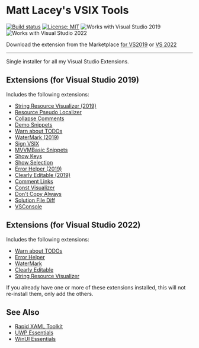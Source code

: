 # Matt Lacey's VSIX Tools

[![Build status](https://ci.appveyor.com/api/projects/status/g4i1tq4i3m00l0jh?svg=true)](https://ci.appveyor.com/project/mrlacey/vsixtools)
[![License: MIT](https://img.shields.io/badge/License-MIT-green.svg)](LICENSE)
![Works with Visual Studio 2019](https://img.shields.io/static/v1.svg?label=VS&message=2019&color=A853C7)
![Works with Visual Studio 2022](https://img.shields.io/static/v1.svg?label=VS&message=2022&color=A853C7)

Download the extension from the Marketplace [for VS2019](https://marketplace.visualstudio.com/items?itemName=MattLaceyLtd.VsixTools) or [VS 2022](https://marketplace.visualstudio.com/items?itemName=MattLaceyLtd.VsixTools2022)

------------------------

Single installer for all my Visual Studio Extensions.

## Extensions (for Visual Studio 2019)

Includes the following extensions:

- [String Resource Visualizer (2019)](https://marketplace.visualstudio.com/items?itemName=MattLaceyLtd.StringResourceVisualizer2019)
- [Resource Pseudo Localizer](https://marketplace.visualstudio.com/items?itemName=MattLaceyLtd.ResourcePseudoLocalizer)
- [Collapse Comments](https://marketplace.visualstudio.com/items?itemName=MattLaceyLtd.CollapseComments)
- [Demo Snippets](https://marketplace.visualstudio.com/items?itemName=MattLaceyLtd.DemoSnippets)
- [Warn about TODOs](https://marketplace.visualstudio.com/items?itemName=MattLaceyLtd.WarnAboutTODOs)
- [WaterMark (2019)](https://marketplace.visualstudio.com/items?itemName=MattLaceyLtd.VSWaterMark2019)
- [Sign VSIX](https://marketplace.visualstudio.com/items?itemName=MattLaceyLtd.SignVsix)
- [MVVMBasic Snippets](https://marketplace.visualstudio.com/items?itemName=MattLaceyLtd.MvvmBasicSnippets)
- [Show Keys](https://marketplace.visualstudio.com/items?itemName=MattLaceyLtd.ShowKeys)
- [Show Selection](https://marketplace.visualstudio.com/items?itemName=MattLaceyLtd.ShowSelection)
- [Error Helper (2019)](https://marketplace.visualstudio.com/items?itemName=MattLaceyLtd.ErrorHelper2019)
- [Clearly Editable (2019)](https://marketplace.visualstudio.com/items?itemName=MattLaceyLtd.ClearlyEditable2019)
- [Comment Links](https://marketplace.visualstudio.com/items?itemName=MattLaceyLtd.CommentLinks)
- [Const Visualizer](https://marketplace.visualstudio.com/items?itemName=MattLaceyLtd.ConstVisualizer)
- [Don't Copy Always](https://marketplace.visualstudio.com/items?itemName=MattLaceyLtd.DontCopyAlways)
- [Solution File Diff](https://marketplace.visualstudio.com/items?itemName=MattLaceyLtd.SlnFileDiff)
- [VSConsole](https://marketplace.visualstudio.com/items?itemName=MattLaceyLtd.VSConsole)


## Extensions (for Visual Studio 2022)

Includes the following extensions:

- [Warn about TODOs](https://marketplace.visualstudio.com/items?itemName=MattLaceyLtd.WarnAboutTODOs)
- [Error Helper](https://marketplace.visualstudio.com/items?itemName=MattLaceyLtd.ErrorHelper)
- [WaterMark](https://marketplace.visualstudio.com/items?itemName=MattLaceyLtd.WaterMark)
- [Clearly Editable](https://marketplace.visualstudio.com/items?itemName=MattLaceyLtd.ClearlyEditable)
- [String Resource Visualizer](https://marketplace.visualstudio.com/items?itemName=MattLaceyLtd.StringResourceVisualizer)


If you already have one or more of these extensions installed, this will not re-install them, only add the others.

## See Also

- [Rapid XAML Toolkit](https://marketplace.visualstudio.com/items?itemName=MattLaceyLtd.RapidXamlToolkit)
- [UWP Essentials](https://marketplace.visualstudio.com/items?itemName=MattLaceyLtd.UwpEssentials)
- [WinUI Essentials](https://marketplace.visualstudio.com/items?itemName=MattLaceyLtd.WinUI-Essentials)
